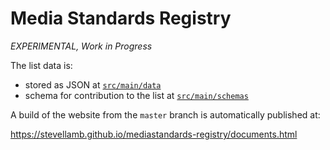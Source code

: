Media Standards Registry
========================

_EXPERIMENTAL, Work in Progress_

The list data is:

* stored as JSON at [`src/main/data`](src/main/data/)
* schema for contribution to the list at [`src/main/schemas`](src/main/schemas/)

A build of the website from the `master` branch is automatically published at:

https://stevellamb.github.io/mediastandards-registry/documents.html
